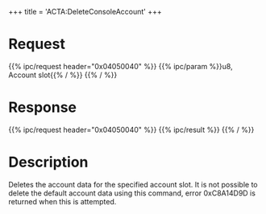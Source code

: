 +++
title = 'ACTA:DeleteConsoleAccount'
+++

# Request

{{% ipc/request header="0x04050040" %}}
{{% ipc/param %}}u8, Account slot{{% / %}}
{{% / %}}

# Response

{{% ipc/request header="0x04050040" %}}
{{% ipc/result %}}
{{% / %}}

# Description

Deletes the account data for the specified account slot. It is not possible to delete the default account data using this command, error 0xC8A14D9D is returned when this is attempted.
